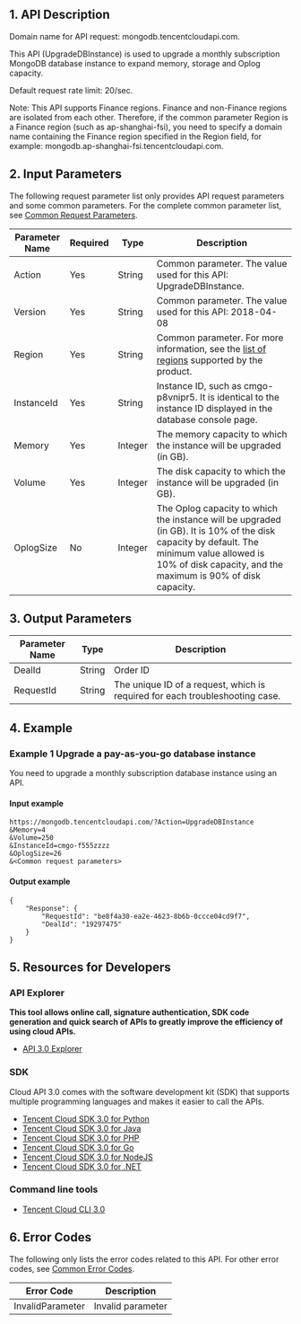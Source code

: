 ## 1. API Description

Domain name for API request: mongodb.tencentcloudapi.com.

This API (UpgradeDBInstance) is used to upgrade a monthly subscription MongoDB database instance to expand memory, storage and Oplog capacity.

Default request rate limit: 20/sec.

Note: This API supports Finance regions. Finance and non-Finance regions are isolated from each other. Therefore, if the common parameter Region is a Finance region (such as ap-shanghai-fsi), you need to specify a domain name containing the Finance region specified in the Region field, for example: mongodb.ap-shanghai-fsi.tencentcloudapi.com.



## 2. Input Parameters

The following request parameter list only provides API request parameters and some common parameters. For the complete common parameter list, see [Common Request Parameters](/document/api/240/31800).

| Parameter Name | Required | Type | Description |
|---------|---------|---------|---------|
| Action | Yes | String | Common parameter. The value​used for this API: UpgradeDBInstance. |
| Version | Yes | String | Common parameter. The value used for this API: 2018-04-08 |
| Region | Yes | String | Common parameter. For more information, see the [list of regions](/document/api/240/31800#.E5.9C.B0.E5.9F.9F.E5.88.97.E8.A1.A8) supported by the product. |
| InstanceId | Yes | String | Instance ID, such as cmgo-p8vnipr5. It is identical to the instance ID displayed in the database console page. |
| Memory | Yes | Integer | The memory capacity to which the instance will be upgraded (in GB). |
| Volume | Yes | Integer | The disk capacity to which the instance will be upgraded (in GB). |
| OplogSize | No | Integer | The Oplog capacity to which the instance will be upgraded (in GB). It is 10% of the disk capacity by default. The minimum value allowed is 10% of disk capacity, and the maximum is 90% of disk capacity. |

## 3. Output Parameters

| Parameter Name | Type | Description |
|---------|---------|---------|
| DealId | String | Order ID |
| RequestId | String | The unique ID of a request, which is required for each troubleshooting case. |

## 4. Example

### Example 1 Upgrade a pay-as-you-go database instance

You need to upgrade a monthly subscription database instance using an API.

#### Input example

```
https://mongodb.tencentcloudapi.com/?Action=UpgradeDBInstance
&Memory=4
&Volume=250
&InstanceId=cmgo-f555zzzz
&OplogSize=26
&<Common request parameters>
```

#### Output example

```
{
    "Response": {
        "RequestId": "be8f4a30-ea2e-4623-8b6b-0ccce04cd9f7",
        "DealId": "19297475"
    }
}
```


## 5. Resources for Developers

### API Explorer

**This tool allows online call, signature authentication, SDK code generation and quick search of APIs to greatly improve the efficiency of using cloud APIs.**

* [API 3.0 Explorer](https://console.cloud.tencent.com/api/explorer?Product=mongodb&Version=2018-04-08&Action=UpgradeDBInstance)

### SDK

Cloud API 3.0 comes with the software development kit (SDK) that supports multiple programming languages and makes it easier to call the APIs.

* [Tencent Cloud SDK 3.0 for Python](https://github.com/TencentCloud/tencentcloud-sdk-python)
* [Tencent Cloud SDK 3.0 for Java](https://github.com/TencentCloud/tencentcloud-sdk-java)
* [Tencent Cloud SDK 3.0 for PHP](https://github.com/TencentCloud/tencentcloud-sdk-php)
* [Tencent Cloud SDK 3.0 for Go](https://github.com/TencentCloud/tencentcloud-sdk-go)
* [Tencent Cloud SDK 3.0 for NodeJS](https://github.com/TencentCloud/tencentcloud-sdk-nodejs)
* [Tencent Cloud SDK 3.0 for .NET](https://github.com/TencentCloud/tencentcloud-sdk-dotnet)

### Command line tools

* [Tencent Cloud CLI 3.0](https://cloud.tencent.com/document/product/440/6176)

## 6. Error Codes

The following only lists the error codes related to this API. For other error codes, see [Common Error Codes](/document/api/240/31803#.E5.85.AC.E5.85.B1.E9.94.99.E8.AF.AF.E7.A0.81).

| Error Code | Description |
|---------|---------|
| InvalidParameter | Invalid parameter |

